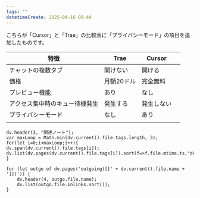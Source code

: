 ```yaml
---
tags: ""
datetimeCreate: 2025-04-16 09:44
---
```

こちらが「Cursor」と「Trae」の比較表に「プライバシーモード」の項目を追加したものです。

| **特徴**          | **Trae** | **Cursor** |     |
| --------------- | -------- | ---------- | --- |
| チャットの複数タブ       | 開けない     | 開ける        |     |
| 価格              | 月額20ドル   | 完全無料       |     |
| プレビュー機能         | あり       | なし         |     |
| アクセス集中時のキュー待機発生 | 発生する     | 発生しない      |     |
| プライバシーモード       | なし       | あり         |     |
|                 |          |            |     |






```dataviewjs
dv.header(3, "関連ノート");
var maxLoop = Math.min(dv.current().file.tags.length, 3);
for(let i=0;i<maxLoop;i++){
dv.span(dv.current().file.tags[i]);
dv.list(dv.pages(dv.current().file.tags[i]).sort(f=>f.file.mtime.ts,"desc").limit(15).file.link);
}

for (let outgo of dv.pages('outgoing([[' + dv.current().file.name + ']])')) {
    dv.header(4, outgo.file.name);
    dv.list(outgo.file.inlinks.sort());
}
```